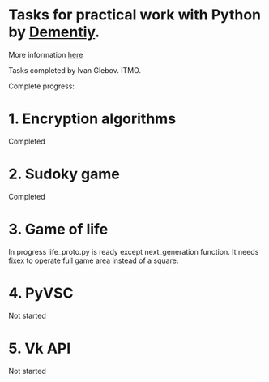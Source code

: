 # Tasks for practical work with Python by [Dementiy](https://github.com/Dementiy).
More information [here](https://github.com/Dementiy)

Tasks completed by Ivan Glebov. ITMO.

Complete progress:

# 1. Encryption algorithms
  Completed

# 2. Sudoky game
  Completed
  
# 3. Game of life
  In progress
life_proto.py is ready except next_generation function. It needs fixex to operate full game area instead of a square.

# 4. PyVSC
  Not started

# 5. Vk API
  Not started
